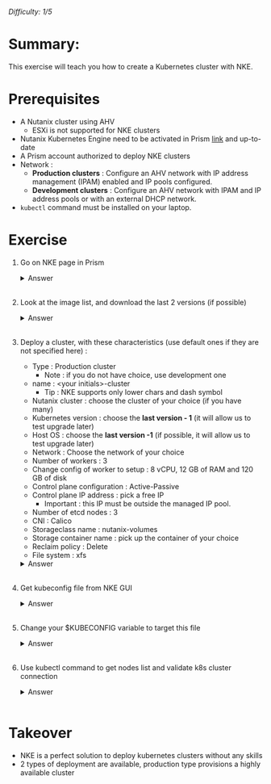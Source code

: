 _Difficulty: 1/5_

# Summary:

This exercise will teach you how to create a Kubernetes cluster with NKE.

# Prerequisites

- A Nutanix cluster using AHV
  - ESXi is not supported for NKE clusters
- Nutanix Kubernetes Engine need to be activated in Prism [link]([https://portal.nutanix.com/page/documents/details?targetId=Nutanix-Kubernetes-Engine-v2_8:top-install-t.html) and up-to-date
- A Prism account authorized to deploy NKE clusters
- Network :
  - **Production clusters** : Configure an AHV network with IP address management (IPAM) enabled and IP pools configured.
  - **Development clusters** : Configure an AHV network with IPAM and IP address pools or with an external DHCP network.
- `kubectl` command must be installed on your laptop.

# Exercise

1. Go on NKE page in Prism
   <details>
   <summary>Answer</summary>

   > 1. Connect on Prism with you account
   > 1. In the main menu, select `Kubernetes Management` > <br>![Image 1](images/1.png?raw=true)

   </details><br>

1. Look at the image list, and download the last 2 versions (if possible)
   <details>
   <summary>Answer</summary>

   > 1. In the left menu, select `OS images`
   > 1. In the main window, you should see a list of image available
   > 1. Use the `download` button of images you want to download
   > 1. Wait for end of image(s) download

   </details><br>

1. Deploy a cluster, with these characteristics (use default ones if they are not specified here) :

   - Type : Production cluster
     - Note : if you do not have choice, use development one
   - name : \<your initials\>-cluster
     - Tip : NKE supports only lower chars and dash symbol
   - Nutanix cluster : choose the cluster of your choice (if you have many)
   - Kubernetes version : choose the **last version - 1** (it will allow us to test upgrade later)
   - Host OS : choose the **last version -1** (if possible, it will allow us to test upgrade later)
   - Network : Choose the network of your choice
   - Number of workers : 3
   - Change config of worker to setup : 8 vCPU, 12 GB of RAM and 120 GB of disk
   - Control plane configuration : Active-Passive
   - Control plane IP address : pick a free IP
     - Important : this IP must be outside the managed IP pool.
   - Number of etcd nodes : 3
   - CNI : Calico
   - Storageclass name : nutanix-volumes
   - Storage container name : pick up the container of your choice
   - Reclaim policy : Delete
   - File system : xfs

   <details>
   <summary>Answer</summary>

   > 1. In left Menu, click on `clusters`
   > 1. In the main window, click on `Create Kubernetes Workload`
   > 1. Select your cluster type (Probably `Production`)
   > 1. Click on `Next`
   > 1. Fill the form with the good inputs
   >    <br>![Image 2](images/2.png?raw=true)
   > 1. Click on `Next` blue button
   > 1. Fill the next form with the good inputs
   >    <br>![Image 3](images/3.png?raw=true)
   > 1. Click on `Next` blue button
   > 1. Select the CNI
   > 1. You can let the default IP range
   >    <br>![Image 4](images/4.png?raw=true)
   > 1. Click on next
   > 1. Enter information for your storage-class
   >
   >    - NKE deploys automatically a storage class to simply consume Nutanix block storage. This SC will be set as default class.
   >
   >    <br>![Image 5](images/5.png?raw=true)
   >
   > 1. Finish by clicking on `Create` blue button
   > 1. Wait for end of cluster creation
   >    <br>![Image 6](images/6.png?raw=true)
   > 1. Congrats, you have deployed your 1st kubernetes cluster

   </details><br>

1. Get kubeconfig file from NKE GUI
   <details>
   <summary>Answer</summary>

   > 1. In NKE GUI, click on the name of your cluster
   > 1. Click on the `Download kubeconfig` button
   >    <br>![Image 7](images/7.png?raw=true)
   > 1. Put the file where you want on your laptop

   <br>Note : Your kubeconfig file contain a token which is valid only 24h, for security reasons. You'll have to download it again once it's expired.
   </details><br>

1. Change your $KUBECONFIG variable to target this file
   <details>
   <summary>Answer</summary>

   > 1. Execute command `export KUBECONFIG=<path to the downloaded file>`

   </details><br>

1. Use kubectl command to get nodes list and validate k8s cluster connection
   <details>
   <summary>Answer</summary>

   > You have 2 options :
   >
   > - As you have changed your `KUBECONFIG` environment variable value, you can launch command `kubectl get nodes`
   > - You can also execute command `kubeconfig --kubeconfig <path to the downloaded file> get nodes`
   >
   > <br>You should have an output similar to this one :
   >
   > ```
   > NAME                         STATUS   ROLES                  AGE   VERSION
   > gl-gautier-b4d7aa-master-0   Ready    control-plane,master   22m   v1.24.10
   > gl-gautier-b4d7aa-master-1   Ready    control-plane,master   21m   v1.24.10
   > gl-gautier-b4d7aa-worker-0   Ready    node                   20m   v1.24.10
   > gl-gautier-b4d7aa-worker-1   Ready    node                   19m   v1.24.10
   > gl-gautier-b4d7aa-worker-2   Ready    node                   19m   v1.24.10
   > ```
   >
   > Note : etcd machines are not displayed, it is normal

   </details><br>

# Takeover

- NKE is a perfect solution to deploy kubernetes clusters without any skills
- 2 types of deployment are available, production type provisions a highly available cluster
